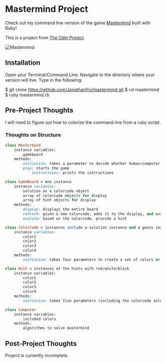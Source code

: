 # Mastermind Project

Check out my command line version of the game [Mastermind](https://en.wikipedia.org/wiki/Mastermind_(board_game)) built with Ruby!

This is a project from [The Odin Project](https://www.theodinproject.com/courses/ruby-programming/lessons/oop).

![Mastermind](https://upload.wikimedia.org/wikipedia/commons/2/2d/Mastermind.jpg)

## Installation

Open your Terminal/Command Line. Navigate to the directory where your version will live. Type in the following:

$ git clone https://github.com/JonathanYiv/mastermind.git
$ cd mastermind
$ ruby mastermind.rb

## Pre-Project Thoughts

I will need to figure out how to colorize the command line from a ruby script.

### Thoughts on Structure

```ruby
class Mastermind
	instance variables:
		gameboard
	methods:
		initialize: takes a parameter to decide whether human/computer picks the code
		play: starts the game
			instructions: prints the instructions

class GameBoard = one instance
	instance variables: 
		solution as a colorcode object
		array of colorcode objects for display
		array of hint objects for display
	methods:
		display: displays the entire board
		refresh: given a new colorcode, adds it to the display, and evaluates the hints
		evalute: based on the colorcode, provide a hint

class ColorCode = instances include a solution instance and a guess instance 
	instance variables: 
		color1
		color2
		color3
		color4
	methods:
		initialize: takes four parameters to create a set of colors or defaults to a randomly selected set of color

class Hint = instances of the hints with red/white/black
	instance variables:
		color1
		color2
		color3
		color4
	methods:
		initialize: takes five parameters (including the colorcode solution) and sets its four colors accordingly

class Computer
	instance variables:
		included colors
	methods:
		algorithms to solve mastermind
```
	


## Post-Project Thoughts

Project is currently incomplete.
